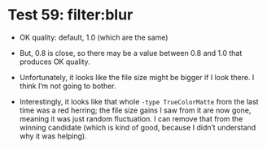 # Test 59: filter:blur

* OK quality: default, 1.0 (which are the same)

* But, 0.8 is close, so there may be a value between 0.8 and 1.0 that produces OK quality.

* Unfortunately, it looks like the file size might be bigger if I look there. I think I’m not going to bother.

* Interestingly, it looks like that whole `-type TrueColorMatte` from the last time was a red herring; the file size gains I saw from it are now gone, meaning it was just random fluctuation. I can remove that from the winning candidate (which is kind of good, because I didn’t understand why it was helping).
